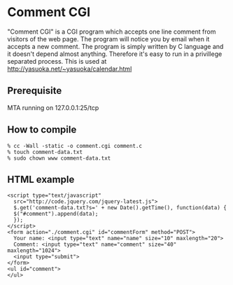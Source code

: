 Comment CGI
===========

"Comment CGI" is a CGI program which accepts one line comment from
visitors of the web page.  The program will notice you by email when it
accepts a new comment.  The program is simply written by C language
and it doesn't depend almost anything.  Therefore it's easy to run in
a privillege separated process.  This is used at
http://yasuoka.net/~yasuoka/calendar.html


Prerequisite
------------

MTA running on 127.0.0.1:25/tcp

How to compile
--------------

    % cc -Wall -static -o comment.cgi comment.c
    % touch comment-data.txt
    % sudo chown www comment-data.txt

HTML example
------------

    <script type="text/javascript"
      src="http://code.jquery.com/jquery-latest.js">
      $.get('comment-data.txt?s=' + new Date().getTime(), function(data) {
	  $("#comment").append(data);
      });
    </script>
    <form action="./comment.cgi" id="commentForm" method="POST">
      Your name: <input type="text" name="name" size="10" maxlength="20">
      Comment: <input type="text" name="comment" size="40" maxlength="1024">
      <input type="submit">
    </form>
    <ul id="comment">
    </ul>
